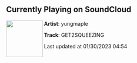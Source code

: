 ## Currently Playing on SoundCloud

[<img align="left" width="100" src="https://i1.sndcdn.com/artworks-NXYjq6FgULcDeTBp-boYYvA-t500x500.jpg">](https://soundcloud.com/yungmaple/get2squeezing)

**Artist**: yungmaple 

**Track**: GET2SQUEEZING

Last updated at 01/30/2023 04:54
